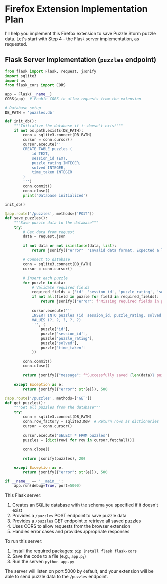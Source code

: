 # Firefox Extension Implementation Plan

I'll help you implement this Firefox extension to save Puzzle Storm puzzle data. Let's start with Step 4 - the Flask server implementation, as requested.

## Flask Server Implementation (`puzzles` endpoint)

```python
from flask import Flask, request, jsonify
import sqlite3
import os
from flask_cors import CORS

app = Flask(__name__)
CORS(app)  # Enable CORS to allow requests from the extension

# Database setup
DB_PATH = 'puzzles.db'

def init_db():
    """Initialize the database if it doesn't exist"""
    if not os.path.exists(DB_PATH):
        conn = sqlite3.connect(DB_PATH)
        cursor = conn.cursor()
        cursor.execute('''
        CREATE TABLE puzzles (
            id TEXT,
            session_id TEXT,
            puzzle_rating INTEGER,
            solved INTEGER,
            time_taken INTEGER
        )
        ''')
        conn.commit()
        conn.close()
        print("Database initialized")

init_db()

@app.route('/puzzles', methods=['POST'])
def save_puzzles():
    """Save puzzle data to the database"""
    try:
        # Get data from request
        data = request.json
        
        if not data or not isinstance(data, list):
            return jsonify({"error": "Invalid data format. Expected a list of puzzles."}), 400
        
        # Connect to database
        conn = sqlite3.connect(DB_PATH)
        cursor = conn.cursor()
        
        # Insert each puzzle
        for puzzle in data:
            # Validate required fields
            required_fields = ['id', 'session_id', 'puzzle_rating', 'solved', 'time_taken']
            if not all(field in puzzle for field in required_fields):
                return jsonify({"error": f"Missing required fields in puzzle data: {puzzle}"}), 400
            
            cursor.execute('''
            INSERT INTO puzzles (id, session_id, puzzle_rating, solved, time_taken)
            VALUES (?, ?, ?, ?, ?)
            ''', (
                puzzle['id'], 
                puzzle['session_id'], 
                puzzle['puzzle_rating'], 
                puzzle['solved'], 
                puzzle['time_taken']
            ))
        
        conn.commit()
        conn.close()
        
        return jsonify({"message": f"Successfully saved {len(data)} puzzles"}), 200
    
    except Exception as e:
        return jsonify({"error": str(e)}), 500

@app.route('/puzzles', methods=['GET'])
def get_puzzles():
    """Get all puzzles from the database"""
    try:
        conn = sqlite3.connect(DB_PATH)
        conn.row_factory = sqlite3.Row  # Return rows as dictionaries
        cursor = conn.cursor()
        
        cursor.execute('SELECT * FROM puzzles')
        puzzles = [dict(row) for row in cursor.fetchall()]
        
        conn.close()
        
        return jsonify(puzzles), 200
    
    except Exception as e:
        return jsonify({"error": str(e)}), 500

if __name__ == '__main__':
    app.run(debug=True, port=5000)
```

This Flask server:

1. Creates an SQLite database with the schema you specified if it doesn't exist
2. Provides a `/puzzles` POST endpoint to save puzzle data
3. Provides a `/puzzles` GET endpoint to retrieve all saved puzzles
4. Uses CORS to allow requests from the browser extension
5. Handles error cases and provides appropriate responses

To run this server:
1. Install the required packages: `pip install flask flask-cors`
2. Save the code to a file (e.g., `app.py`)
3. Run the server: `python app.py`

The server will listen on port 5000 by default, and your extension will be able to send puzzle data to the `/puzzles` endpoint.
